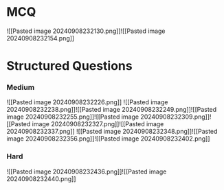 # MCQ
![[Pasted image 20240908232130.png]]![[Pasted image 20240908232154.png]]
# Structured Questions
### Medium
![[Pasted image 20240908232226.png]]
![[Pasted image 20240908232238.png]]![[Pasted image 20240908232249.png]]![[Pasted image 20240908232255.png]]![[Pasted image 20240908232309.png]]![[Pasted image 20240908232327.png]]![[Pasted image 20240908232337.png]]
![[Pasted image 20240908232348.png]]![[Pasted image 20240908232356.png]]![[Pasted image 20240908232402.png]]
### Hard
![[Pasted image 20240908232436.png]]![[Pasted image 20240908232440.png]]
